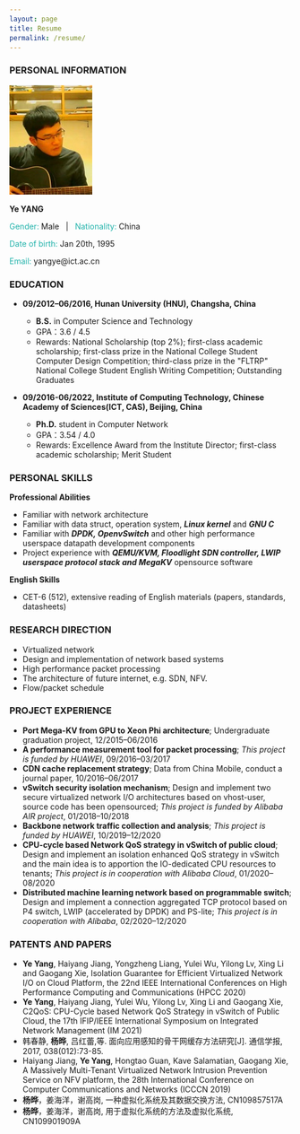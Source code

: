 ```yaml
---
layout: page
title: Resume
permalink: /resume/
---
```


### **PERSONAL INFORMATION**
<img class="profile-picture" src="/static/img/me.jpg">

**Ye YANG**

<p><font color="#20B2AA">Gender:&nbsp;</font>Male&nbsp;&nbsp;&nbsp;|&nbsp;&nbsp;&nbsp;<font color="#20B2AA">Nationality:&nbsp;</font>China</p>

<p><font color="#20B2AA">Date of birth:&nbsp;</font>Jan 20th,&nbsp;1995</p>

<p><font color="#20B2AA">Email: </font>yangye@ict.ac.cn</p>

### **EDUCATION**

* **09/2012–06/2016, Hunan University (HNU), Changsha, China**
   * **B.S.** in Computer Science and Technology
   * GPA：3.6 / 4.5
   * Rewards: National Scholarship (top 2%); first-class academic scholarship; first-class prize in the National College Student Computer Design Competition; third-class prize in the "FLTRP" National College Student English Writing Competition; Outstanding Graduates

* **09/2016-06/2022, Institute of Computing Technology, Chinese Academy of Sciences(ICT, CAS), Beijing, China**
   * **Ph.D.** student in Computer Network
   * GPA：3.54 / 4.0
   * Rewards: Excellence Award from the Institute Director; first-class academic scholarship; Merit Student

<!--
&nbsp;|&nbsp;|&nbsp;
-----|-------|---------
09/2016-Present | **Ph.D.** student in Computer Network | Institute of Computing Technology (**ICT**), Chinese Academy of Sciences, China
09/2012–06/2016 | **B.S.** in Computer Science and Technology | Hunan University (**HNU**), China
-->

### **PERSONAL SKILLS**

**Professional Abilities**  

* Familiar with network architecture  
* Familiar with data struct, operation system, ***Linux kernel*** and ***GNU C***
* Familiar with ***DPDK, OpenvSwitch*** and other high performance userspace datapath development components
* Project experience with ***QEMU/KVM, Floodlight SDN controller, LWIP userspace protocol stack and MegaKV*** opensource software  

**English Skills**  
* CET-6 (512), extensive reading of English materials (papers, standards, datasheets)

### **RESEARCH DIRECTION**

* Virtualized network
* Design and implementation of network based systems
* High performance packet processing
* The architecture of future internet, e.g. SDN, NFV.
* Flow/packet schedule

### **PROJECT EXPERIENCE**

* **Port Mega-KV from GPU to Xeon Phi architecture**; Undergraduate graduation project, 12/2015–06/2016
* **A performance measurement tool for packet processing**; *This project is funded by HUAWEI*, 09/2016–03/2017
* **CDN cache replacement strategy**; Data from China Mobile, conduct a journal paper, 10/2016–06/2017
* **vSwitch security isolation mechanism**; Design and implement two secure virtualized network I/O architectures based on vhost-user, source code has been opensourced; *This project is funded by Alibaba AIR project*, 01/2018–10/2018
* **Backbone network traffic collection and analysis**; *This project is funded by HUAWEI*, 10/2019–12/2020
* **CPU-cycle based Network QoS strategy in vSwitch of public cloud**; Design and implement an isolation enhanced QoS strategy in vSwitch and the main idea is to apportion the IO-dedicated CPU resources to tenants; *This project is in cooperation with Alibaba Cloud*, 01/2020–08/2020
* **Distributed machine learning network based on programmable switch**; Design and implement a connection aggregated TCP protocol based on P4 switch, LWIP (accelerated by DPDK) and PS-lite; *This project is in cooperation with Alibaba*, 02/2020–12/2020

### **PATENTS AND PAPERS**
* **Ye Yang**, Haiyang Jiang, Yongzheng Liang, Yulei Wu, Yilong Lv, Xing Li and Gaogang Xie, Isolation Guarantee for Efficient Virtualized Network I/O on Cloud Platform, the 22nd IEEE International Conferences on High Performance Computing and Communications (HPCC 2020)
* **Ye Yang**, Haiyang Jiang, Yulei Wu, Yilong Lv, Xing Li and Gaogang Xie, C2QoS: CPU-Cycle based Network QoS Strategy in vSwitch of Public Cloud, the 17th IFIP/IEEE International Symposium on Integrated Network Management (IM 2021)
* 韩春静, **杨晔**, 吕红蕾,等. 面向应用感知的骨干网缓存方法研究[J]. 通信学报, 2017, 038(012):73-85.
* Haiyang Jiang, **Ye Yang**, Hongtao Guan, Kave Salamatian, Gaogang Xie, A Massively Multi-Tenant Virtualized Network Intrusion Prevention Service on NFV platform, the 28th International Conference on Computer Communications and Networks (ICCCN 2019)
* **杨晔**，姜海洋，谢高岗, 一种虚拟化系统及其数据交换方法, CN109857517A
* **杨晔**，姜海洋，谢高岗, 用于虚拟化系统的方法及虚拟化系统, CN109901909A